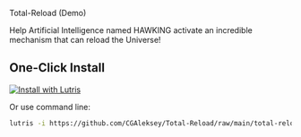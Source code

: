 Total-Reload (Demo)

Help Artificial Intelligence named HAWKING activate an incredible mechanism that can reload the Universe!

## One-Click Install

[![Install with Lutris](https://img.shields.io/badge/Install_with-Lutris-00B8FF.svg)](https://github.com/CGAleksey/Total-Reload/raw/main/total-reload.yml)

Or use command line:
```bash
lutris -i https://github.com/CGAleksey/Total-Reload/raw/main/total-reload.yml